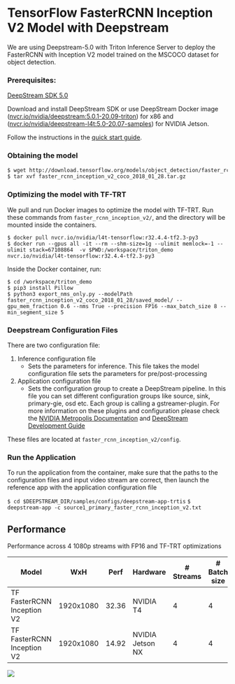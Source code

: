 # TensorFlow FasterRCNN Inception V2 Model with Deepstream #

We are using Deepstream-5.0 with Triton Inference Server to deploy the FasterRCNN with Inception V2 model trained on the MSCOCO dataset for object detection. 

### Prerequisites: ###

[DeepStream SDK 5.0](https://developer.nvidia.com/deepstream-sdk)

Download and install DeepStream SDK or use DeepStream Docker image ([nvcr.io/nvidia/deepstream:5.0.1-20.09-triton](https://ngc.nvidia.com/catalog/containers/nvidia:deepstream)) for x86 and ([nvcr.io/nvidia/deepstream-l4t:5.0-20.07-samples](https://ngc.nvidia.com/catalog/containers/nvidia:deepstream-l4t)) for NVIDIA Jetson.

Follow the instructions in the [quick start guide](https://docs.nvidia.com/metropolis/deepstream/dev-guide/index.html#page/DeepStream_Development_Guide/deepstream_quick_start.html).

### Obtaining the model ###

```bash
$ wget http://download.tensorflow.org/models/object_detection/faster_rcnn_inception_v2_coco_2018_01_28.tar.gz
$ tar xvf faster_rcnn_inception_v2_coco_2018_01_28.tar.gz
```

### Optimizing the model with TF-TRT ###

We pull and run Docker images to optimize the model with TF-TRT.  Run these commands from `faster_rcnn_inception_v2/`, and the directory will be mounted inside the containers.

```
$ docker pull nvcr.io/nvidia/l4t-tensorflow:r32.4.4-tf2.3-py3
$ docker run --gpus all -it --rm --shm-size=1g --ulimit memlock=-1 --ulimit stack=67108864  -v $PWD:/workspace/triton_demo nvcr.io/nvidia/l4t-tensorflow:r32.4.4-tf2.3-py3
```

Inside the Docker container, run:

```
$ cd /workspace/triton_demo
$ pip3 install Pillow
$ python3 export_nms_only.py --modelPath faster_rcnn_inception_v2_coco_2018_01_28/saved_model/ --gpu_mem_fraction 0.6 --nms True --precision FP16 --max_batch_size 8 --min_segment_size 5
```

### Deepstream Configuration Files ###

There are two configuration file:
1. Inference configuration file
	* Sets the parameters for inference. This file takes the model configuration file sets the parameters for pre/post-processing
2. Application configuration file
	* Sets the configuration group to create a DeepStream pipeline. In this file you can set different configuration groups like source, sink, primary-gie, osd etc. Each group is calling a gstreamer-plugin. For more information on these plugins and configuration please check the [
NVIDIA Metropolis Documentation](https://docs.nvidia.com/metropolis/deepstream/plugin-manual/index.html#page/DeepStream%20Plugins%20Development%20Guide/deepstream_plugin_details.html) and [DeepStream Development Guide](https://docs.nvidia.com/metropolis/deepstream/dev-guide/index.html)

These files are located at `faster_rcnn_inception_v2/config`.

### Run the Application ###

To run the application from the container, make sure that the paths to the configuration files and input video stream are correct, then launch the reference app with the application configuration file

`$ cd $DEEPSTREAM_DIR/samples/configs/deepstream-app-trtis`
`$ deepstream-app -c source1_primary_faster_rcnn_inception_v2.txt`

## Performance ##

Performance across 4 1080p streams with FP16 and TF-TRT optimizations

| Model                      | WxH       | Perf  | Hardware         | # Streams | # Batch size |
|----------------------------|-----------|-------|------------------|-----------|--------------|
| TF FasterRCNN Inception V2 | 1920x1080 | 32.36 | NVIDIA T4        | 4         | 4            |
| TF FasterRCNN Inception V2 | 1920x1080 | 14.92 | NVIDIA Jetson NX | 4         | 4            |

<p align="left">
  <img src="faster_rcnn_output.png">
</p>
